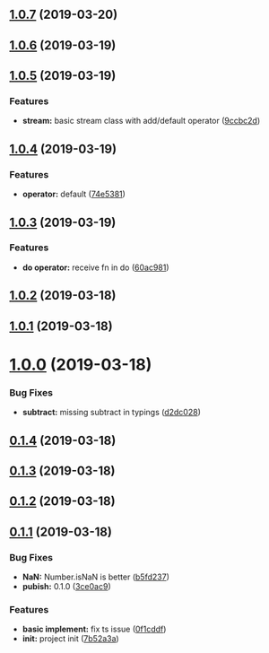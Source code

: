 <a name="1.0.7"></a>
## [1.0.7](https://github.com/dreambo8563/vue-lazy-calc/compare/v1.0.6...v1.0.7) (2019-03-20)



<a name="1.0.6"></a>
## [1.0.6](https://github.com/dreambo8563/vue-lazy-calc/compare/v1.0.5...v1.0.6) (2019-03-19)



<a name="1.0.5"></a>
## [1.0.5](https://github.com/dreambo8563/vue-lazy-calc/compare/v1.0.4...v1.0.5) (2019-03-19)


### Features

* **stream:** basic stream class with add/default operator ([9ccbc2d](https://github.com/dreambo8563/vue-lazy-calc/commit/9ccbc2d))



<a name="1.0.4"></a>
## [1.0.4](https://github.com/dreambo8563/vue-lazy-calc/compare/v1.0.3...v1.0.4) (2019-03-19)


### Features

* **operator:** default ([74e5381](https://github.com/dreambo8563/vue-lazy-calc/commit/74e5381))



<a name="1.0.3"></a>
## [1.0.3](https://github.com/dreambo8563/vue-lazy-calc/compare/v1.0.2...v1.0.3) (2019-03-19)


### Features

* **do operator:** receive fn in do ([60ac981](https://github.com/dreambo8563/vue-lazy-calc/commit/60ac981))



<a name="1.0.2"></a>
## [1.0.2](https://github.com/dreambo8563/vue-lazy-calc/compare/v1.0.1...v1.0.2) (2019-03-18)



<a name="1.0.1"></a>
## [1.0.1](https://github.com/dreambo8563/vue-lazy-calc/compare/v1.0.0...v1.0.1) (2019-03-18)



<a name="1.0.0"></a>
# [1.0.0](https://github.com/dreambo8563/vue-lazy-calc/compare/v0.1.4...v1.0.0) (2019-03-18)


### Bug Fixes

* **subtract:** missing subtract in typings ([d2dc028](https://github.com/dreambo8563/vue-lazy-calc/commit/d2dc028))



<a name="0.1.4"></a>
## [0.1.4](https://github.com/dreambo8563/vue-lazy-calc/compare/v0.1.3...v0.1.4) (2019-03-18)



<a name="0.1.3"></a>
## [0.1.3](https://github.com/dreambo8563/vue-lazy-calc/compare/v0.1.2...v0.1.3) (2019-03-18)



<a name="0.1.2"></a>
## [0.1.2](https://github.com/dreambo8563/vue-lazy-calc/compare/v0.1.1...v0.1.2) (2019-03-18)



<a name="0.1.1"></a>
## [0.1.1](https://github.com/dreambo8563/vue-lazy-calc/compare/7b52a3a...v0.1.1) (2019-03-18)


### Bug Fixes

* **NaN:** Number.isNaN is better ([b5fd237](https://github.com/dreambo8563/vue-lazy-calc/commit/b5fd237))
* **pubish:** 0.1.0 ([3ce0ac9](https://github.com/dreambo8563/vue-lazy-calc/commit/3ce0ac9))


### Features

* **basic implement:** fix ts issue ([0f1cddf](https://github.com/dreambo8563/vue-lazy-calc/commit/0f1cddf))
* **init:** project init ([7b52a3a](https://github.com/dreambo8563/vue-lazy-calc/commit/7b52a3a))



